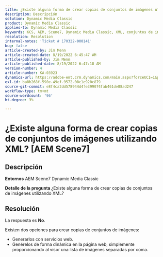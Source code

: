 ```yaml
---
title: ¿Existe alguna forma de crear copias de conjuntos de imágenes utilizando XML? AEM Scene7
description: Descripción
solution: Dynamic Media Classic
product: Dynamic Media Classic
applies-to: Dynamic Media Classic
keywords: KCS, AEM, Scene7, Dynamic Media Classic, XML, conjuntos de imágenes, copias
resolution: Resolution
internal-notes: 'Ticket # 170322-000141'
bug: false
article-created-by: Jim Menn
article-created-date: 8/19/2022 6:45:47 AM
article-published-by: Jim Menn
article-published-date: 8/19/2022 6:47:18 AM
version-number: 4
article-number: KA-03923
dynamics-url: https://adobe-ent.crm.dynamics.com/main.aspx?forceUCI=1&pagetype=entityrecord&etn=knowledgearticle&id=e68cc88a-8a1f-ed11-b83e-0022480866ad
exl-id: ba8b268f-590e-49ef-9572-08c1c920c879
source-git-commit: e8f4ca2dd578944d4fe399074fab461de88ad247
workflow-type: tm+mt
source-wordcount: '96'
ht-degree: 3%

---
```


# ¿Existe alguna forma de crear copias de conjuntos de imágenes utilizando XML? [AEM Scene7]

## Descripción


<b>Entornos</b>
AEM Scene7 Dynamic Media Classic

<b>Detalle de la pregunta </b>
¿Existe alguna forma de crear copias de conjuntos de imágenes utilizando XML?


## Resolución


La respuesta es <b>No</b>.

Existen dos opciones para crear copias de conjuntos de imágenes:

- Generarlos con servicios web.
- Genérelos de forma dinámica en la página web, simplemente proporcionando al visor una lista de imágenes separadas por coma.
